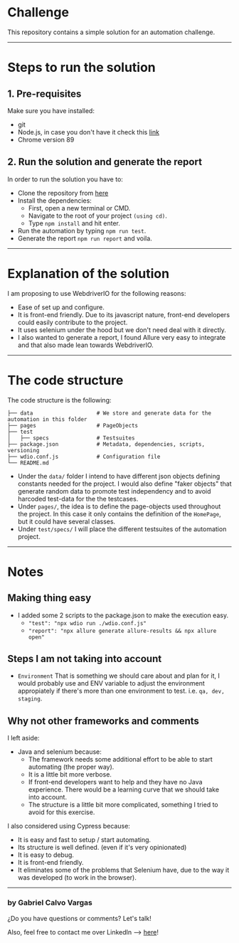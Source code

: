 # Challenge

This repository contains a simple solution for an automation challenge.

___
# Steps to run the solution
## 1. Pre-requisites
Make sure you have installed:
- git
- Node.js, in case you don't have it check this [link](https://nodejs.org/en/)
- Chrome version 89

## 2. Run the solution and generate the report
In order to run the solution you have to:
- Clone the repository from [here](https://github.com/gcalvoCR/challenge-auto)
- Install the dependencies:
  - First, open a new terminal or CMD.
  - Navigate to the root of your project `(using cd)`.
  - Type `npm install` and hit enter.
- Run the automation by typing `npm run test`.
- Generate the report `npm run report` and voila.
___

# Explanation of the solution

I am proposing to use WebdriverIO for the following reasons:
- Ease of set up and configure.
- It is front-end friendly. Due to its javascript nature, front-end developers could easily contribute to the project.
- It uses selenium under the hood but we don't need deal with it directly.
- I also wanted to generate a report, I found Allure very easy to integrate and that also made lean towards WebdriverIO.
___

# The code structure

The code structure is the following:

    ├── data                    # We store and generate data for the automation in this folder
    ├── pages                   # PageObjects 
    ├── test                    
    │   ├── specs               # Testsuites
    ├── package.json            # Metadata, dependencies, scripts, versioning
    ├── wdio.conf.js            # Configuration file
    └── README.md

- Under the `data/` folder I intend to have different json objects defining constants needed for the project. I would also define "faker objects" that generate random data to promote test independency and to avoid harcoded test-data for the the testcases.
- Under `pages/`, the idea is to define the page-objects used throughout the project. In this case it only contains the definition of the `HomePage`, but it could have several classes. 
- Under `test/specs/` I will place the different testsuites of the automation project.

___

# Notes

## Making thing easy
- I added some 2 scripts to the package.json to make the execution easy.
  - `"test": "npx wdio run ./wdio.conf.js"`
  - `"report": "npx allure generate allure-results && npx allure open"`


## Steps I am not taking into account
- `Environment` That is something we should care about and plan for it, I would probably use and ENV variable to adjust the environment appropiately if there's more than one environment to test. i.e. `qa, dev, staging`.


## Why not other frameworks and comments

I left aside:
- Java and selenium because:
  - The framework needs some additional effort to be able to start automating (the proper way).
  - It is a little bit more verbose.
  - If front-end developers want to help and they have no Java experience. There would be a learning curve that we should take into account.
  - The structure is a little bit more complicated, something I tried to avoid for this exercise.


I also considered using Cypress because:
- It is easy and fast to setup / start automating.
- Its structure is well defined. (even if it's very opinionated)
- It is easy to debug.
- It is front-end friendly.
- It eliminates some of the problems that Selenium have, due to the way it was developed (to work in the browser).


___

### by Gabriel Calvo Vargas

¿Do you have questions or comments? Let's talk! 

Also, feel free to contact me over LinkedIn --> [here](https://www.linkedin.com/in/gcalvoCR)! 





